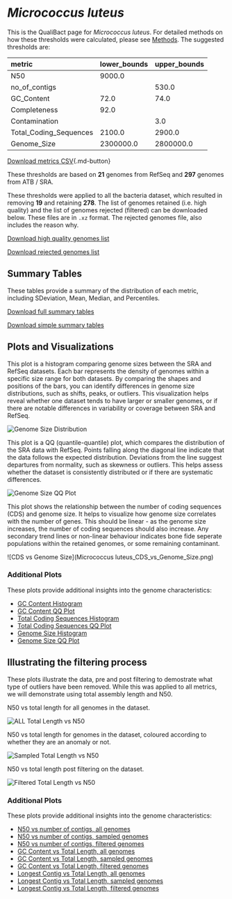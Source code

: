 # *Micrococcus luteus*

This is the QualiBact page for *Micrococcus luteus*. For detailed methods on how these thresholds were calculated, please see [Methods](../../methods.md).
The suggested thresholds are: 

| metric                 | lower_bounds   | upper_bounds   |
|:-----------------------|:---------------|:---------------|
| N50                    | 9000.0         |                |
| no_of_contigs          |                | 530.0          |
| GC_Content             | 72.0           | 74.0           |
| Completeness           | 92.0           |                |
| Contamination          |                | 3.0            |
| Total_Coding_Sequences | 2100.0         | 2900.0         |
| Genome_Size            | 2300000.0      | 2800000.0      |

[Download metrics CSV](Micrococcus_luteus_metrics.csv){.md-button}


These thresholds are based on **21** genomes from RefSeq and **297** genomes from ATB / SRA.

These thresholds were applied to all the bacteria dataset, which resulted in removing **19** and retaining **278**.
The list of genomes retained (i.e. high quality) and the list of genomes rejected (filtered) can be downloaded below. These files are in `.xz` format. The rejected genomes file, also includes the reason why.

[Download high quality genomes list](Micrococcus_luteus_high_quality_genomes.csv.xz)


[Download rejected genomes list](Micrococcus_luteus_filtered_out_genomes.csv.xz)



## Summary Tables
These tables provide a summary of the distribution of each metric, including SDeviation, Mean, Median, and Percentiles.

[Download full summary tables](summary.csv)

[Download simple summary tables](selected_summary.csv)

## Plots and Visualizations

This plot is a histogram comparing genome sizes between the SRA and RefSeq datasets. Each bar represents the density of genomes within a specific size range for both datasets. By comparing the shapes and positions of the bars, you can identify differences in genome size distributions, such as shifts, peaks, or outliers. This visualization helps reveal whether one dataset tends to have larger or smaller genomes, or if there are notable differences in variability or coverage between SRA and RefSeq.

![Genome Size Distribution](Genome_Size_refseq_histogram_kde.png)

This plot is a QQ (quantile-quantile) plot, which compares the distribution of the SRA data with RefSeq. Points falling along the diagonal line indicate that the data follows the expected distribution. Deviations from the line suggest departures from normality, such as skewness or outliers. This helps assess whether the dataset is consistently distributed or if there are systematic differences.

![Genome Size QQ Plot](Genome_Size_refseq_qqplot.png)

This plot shows the relationship between the number of coding sequences (CDS) and genome size. It helps to visualize how genome size correlates with the number of genes. This should be linear - as the genome size increases, the number of coding sequences should also increase. Any secondary trend lines or non-linear behaviour indicates bone fide seperate populations within the retained genomes, or some remaining contaminant. 

![CDS vs Genome Size](Micrococcus luteus_CDS_vs_Genome_Size.png)

### Additional Plots

These plots provide additional insights into the genome characteristics:

- [GC Content Histogram](GC_Content_refseq_histogram_kde.png)
- [GC Content QQ Plot](GC_Content_refseq_qqplot.png)
- [Total Coding Sequences Histogram](Total_Coding_Sequences_refseq_histogram_kde.png)
- [Total Coding Sequences QQ Plot](Total_Coding_Sequences_refseq_qqplot.png)
- [Genome Size Histogram](Genome_Size_refseq_histogram_kde.png)
- [Genome Size QQ Plot](Genome_Size_refseq_qqplot.png)
## Illustrating the filtering process
These plots illustrate the data, pre and post filtering to demostrate what type of outliers have been removed. While this was applied to all metrics, we will demonstrate using total assembly length and N50.

N50 vs total length for all genomes in the dataset.

![ALL Total Length vs N50](Micrococcus_luteus_all_total_length_N50.png)

N50 vs total length for genomes in the dataset, coloured according to whether they are an anomaly or not.

![Sampled Total Length vs N50](Micrococcus_luteus_sample_total_length_N50.png)

N50 vs total length post filtering on the dataset.

![Filtered Total Length vs N50](Micrococcus_luteus_filt_total_length_N50.png)

### Additional Plots

These plots provide additional insights into the genome characteristics:

- [N50 vs number of contigs, all genomes](Micrococcus_luteus_all_N50_number.png)
- [N50 vs number of contigs, sampled genomes](Micrococcus_luteus_sample_N50_number.png)
- [N50 vs number of contigs, filtered genomes](Micrococcus_luteus_filt_N50_number.png)
- [GC Content vs Total Length, all genomes](Micrococcus_luteus_all_total_length_GC_Content.png)
- [GC Content vs Total Length, sampled genomes](Micrococcus_luteus_sample_total_length_GC_Content.png)
- [GC Content vs Total Length, filtered genomes](Micrococcus_luteus_filt_total_length_GC_Content.png)
- [Longest Contig vs Total Length, all genomes](Micrococcus_luteus_all_total_length_longest.png)
- [Longest Contig vs Total Length, sampled genomes](Micrococcus_luteus_sample_total_length_longest.png)
- [Longest Contig vs Total Length, filtered genomes](Micrococcus_luteus_filt_total_length_longest.png)
